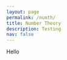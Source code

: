 ```yaml
---
layout: page
permalink: /numth/
title: Number Theory
description: Testing
nav: false
---
```


Hello
